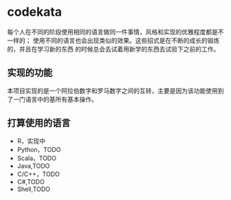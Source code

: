 # codekata
每个人在不同的阶段使用相同的语言做同一件事情，风格和实现的优雅程度都是不一样的；
使用不同的语言也会出现类似的效果。这些招式是在不断的成长的锻炼的，并且在学习新的东西
的时候总会去试着用新学的东西去试验下之前的工作。


## 实现的功能
本项目实现的是一个阿拉伯数字和罗马数字之间的互转，主要是因为该功能使用到了一门语言中的基所有基本操作。

## 打算使用的语言
- R，实现中
- Python，TODO
- Scala，TODO
- Java,TODO
- C/C++，TODO
- C#,TODO
- Shell,TODO
